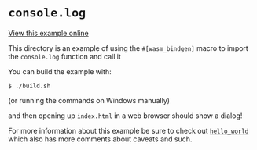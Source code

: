 # `console.log`

[View this example online](https://webassembly.studio/?f=ppd7u8k9i9)

This directory is an example of using the `#[wasm_bindgen]` macro to import the
`console.log` function and call it

You can build the example with:

```
$ ./build.sh
```

(or running the commands on Windows manually)

and then opening up `index.html` in a web browser should show a dialog!

For more information about this example be sure to check out
[`hello_world`][hello] which also has more comments about caveats and such.

[hello]: https://github.com/rustwasm/wasm-bindgen/tree/master/examples/hello_world
